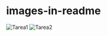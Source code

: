 # images-in-readme

![Tarea1](https://user-images.githubusercontent.com/60456648/80324987-06dd6300-87f9-11ea-9a80-abed78437844.jpeg)
![Tarea2](https://user-images.githubusercontent.com/60456648/80324990-08a72680-87f9-11ea-8adb-bf186802fc09.jpeg)
